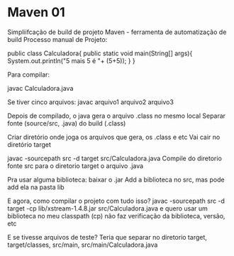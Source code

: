 # Maven 01

Simpliifcação de build de projeto
Maven - ferramenta de automatização de build
Processo manual de Projeto:

public class Calculadora{
  public static void main(String[] args){
      System.out.println("5 mais 5 é "+ (5+5));
  }
}

Para compilar:

javac Calculadora.java

Se tiver cinco arquivos: javac arquivo1 arquivo2 arquivo3

Depois de compilado, o java gera o arquivo .class no mesmo local
Separar fonte (source/src, .java) do build (.class)

Criar diretório onde joga os arquivos que gera, os .class e etc
Vai cair no diretório target

javac -sourcepath src -d target src/Calculadora.java
Compile do diretorio fonte src para o diretorio target o arquivo .java

Pra usar alguma biblioteca: baixar o .jar
Add a biblioteca no src, mas pode add ela na pasta lib

E agora, como compilar o projeto com tudo isso?
javac -sourcepath src -d target -cp lib/xstream-1.4.8.jar
 src/Calculadora.java
 e quero usar um biblioteca no meu classpath (cp)
 não faz verificação da biblioteca, versão, etc

 E se tivesse arquivos de teste?
 Teria que separar no diretorio target, target/classes, src/main, src/main/Calculadora.java
